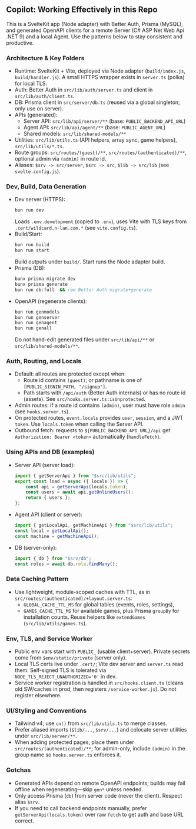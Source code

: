 ## Copilot: Working Effectively in this Repo

This is a SvelteKit app (Node adapter) with Better Auth, Prisma (MySQL), and generated OpenAPI clients for a remote Server (C# ASP Net Web Api .NET 9) and a local Agent. Use the patterns below to stay consistent and productive.

### Architecture & Key Folders

- Runtime: SvelteKit + Vite, deployed via Node adapter (`build/index.js`, `build/handler.js`). A small HTTPS wrapper exists in `server.ts` (polka) for local TLS.
- Auth: Better Auth in `src/lib/auth/server.ts` and client in `src/lib/auth/client.ts`.
- DB: Prisma client in `src/server/db.ts` (reused via a global singleton; only use on server).
- APIs (generated):
    - Server API: `src/lib/api/server/**` (base: `PUBLIC_BACKEND_API_URL`)
    - Agent API: `src/lib/api/agent/**` (base: `PUBLIC_AGENT_URL`)
    - Shared models: `src/lib/shared-models/**`
- Utilities: `src/lib/utils.ts` (API helpers, array sync, game helpers), `src/lib/utils/*.ts`.
- Route groups: `src/routes/(guest)/**`, `src/routes/(authenticated)/**`, optional admin via `(admin)` in route id.
- Aliases: `$srv -> src/server`, `$src -> src`, `$lib -> src/lib` (see `svelte.config.js`).

### Dev, Build, Data Generation

- Dev server (HTTPS):
    ```cmd
    bun run dev
    ```
    Loads `.env.development` (copied to `.env`), uses Vite with TLS keys from `.cert/wildcard.n-lan.com.*` (see `vite.config.ts`).
- Build/Start:
    ```cmd
    bun run build
    bun run start
    ```
    Build outputs under `build/`. Start runs the Node adapter build.
- Prisma (DB):
    ```cmd
    bunx prisma migrate dev
    bunx prisma generate
    bun run db:full  && rem Better Auth migrate+generate
    ```
- OpenAPI (regenerate clients):
    ```cmd
    bun run genmodels
    bun run genserver
    bun run genagent
    bun run genall
    ```
    Do not hand-edit generated files under `src/lib/api/**` or `src/lib/shared-models/**`.

### Auth, Routing, and Locals

- Default: all routes are protected except when:
    - Route id contains `(guest)`; or pathname is one of `[PUBLIC_SIGNIN_PATH, "/signup"]`.
    - Path starts with `/api/auth` (Better Auth internals) or has no route id (assets).
      See `src/hooks.server.ts:isUnprotected`.
- Admin routes: if a route id contains `(admin)`, user must have role `admin` (see `hooks.server.ts`).
- On protected routes, `event.locals` provides `user`, `session`, and a JWT `token`. Use `locals.token` when calling the Server API.
- Outbound fetch: requests to `${PUBLIC_BACKEND_API_URL}/api` get `Authorization: Bearer <token>` automatically (`handleFetch`).

### Using APIs and DB (examples)

- Server API (server load):
    ```ts
    import { getServerApi } from "$src/lib/utils";
    export const load = async ({ locals }) => {
        const api = getServerApi(locals.token);
        const users = await api.getOnlineUsers();
        return { users };
    };
    ```
- Agent API (client or server):
    ```ts
    import { getLocalApi, getMachineApi } from "$src/lib/utils";
    const local = getLocalApi();
    const machine = getMachineApi();
    ```
- DB (server-only):
    ```ts
    import { db } from "$srv/db";
    const roles = await db.role.findMany();
    ```

### Data Caching Pattern

- Use lightweight, module-scoped caches with TTL, as in `src/routes/(authenticated)/+layout.server.ts`:
    - `GLOBAL_CACHE_TTL_MS` for global tables (events, roles, settings),
    - `GAMES_CACHE_TTL_MS` for available games, plus Prisma `groupBy` for installation counts.
      Reuse helpers like `extendGames` (`src/lib/utils/games.ts`).

### Env, TLS, and Service Worker

- Public env vars start with `PUBLIC_` (usable client+server). Private secrets come from `$env/static/private` (server only).
- Local TLS certs live under `.cert/`; Vite dev server and `server.ts` read them. Self-signed TLS is tolerated via `NODE_TLS_REJECT_UNAUTHORIZED='0'` in dev.
- Service worker registration is handled in `src/hooks.client.ts` (cleans old SW/caches in prod, then registers `/service-worker.js`). Do not register elsewhere.

### UI/Styling and Conventions

- Tailwind v4; use `cn()` from `src/lib/utils.ts` to merge classes.
- Prefer aliased imports (`$lib/...`, `$srv/...`) and colocate server utilities under `src/lib/server/**`.
- When adding protected pages, place them under `src/routes/(authenticated)/**`; for admin-only, include `(admin)` in the group name so `hooks.server.ts` enforces it.

### Gotchas

- Generated APIs depend on remote OpenAPI endpoints; builds may fail offline when regenerating—skip `gen*` unless needed.
- Only access Prisma (`db`) from server code (never the client). Respect alias `$srv`.
- If you need to call backend endpoints manually, prefer `getServerApi(locals.token)` over raw `fetch` to get auth and base URL correct.
